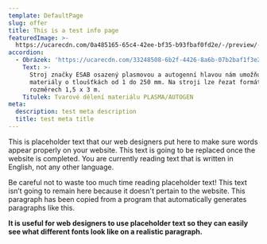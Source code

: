```yaml
---
template: DefaultPage
slug: offer
title: This is a test info page
featuredImage: >-
  https://ucarecdn.com/0a485165-65c4-42ee-bf35-b93fbaf0fd2e/-/preview/-/rotate/270/
accordion:
  - Obrázek: 'https://ucarecdn.com/33248508-6b2f-4426-8a6b-07b2baf1f3e2/'
    Text: >-
      Stroj značky ESAB osazený plasmovou a autogenní hlavou nám umožňuje řezat
      materiály o tloušťkách od 1 do 250 mm. Na stroji lze řezat formát o
      rozměrech 1,5 x 3 m.
    Titulek: Tvarové dělení materiálu PLASMA/AUTOGEN
meta:
  description: test meta description
  title: test meta title
---
```


This is placeholder text that our web designers put here to make sure words appear properly on your website. This text is going to be replaced once the website is completed. You are currently reading text that is written in English, not any other language.

Be careful not to waste too much time reading placeholder text! This text isn’t going to remain here because it doesn't pertain to the website. This paragraph has been copied from a program that automatically generates paragraphs like this.

**It is useful for web designers to use placeholder text so they can easily see what different fonts look like on a realistic paragraph.**
